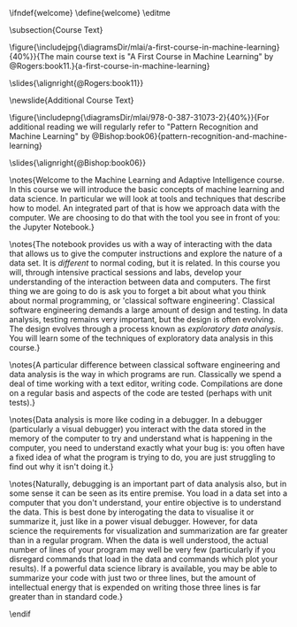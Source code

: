\ifndef{welcome}
\define{welcome}
\editme

\subsection{Course Text}

\figure{\includejpg{\diagramsDir/mlai/a-first-course-in-machine-learning}{40%}}{The main course text is "A First Course in Machine Learning" by @Rogers:book11.}{a-first-course-in-machine-learning}

\slides{\alignright{@Rogers:book11}}

\newslide{Additional Course Text}

\figure{\includepng{\diagramsDir/mlai/978-0-387-31073-2}{40%}}{For additional reading we will regularly refer to "Pattern Recognition and Machine Learning" by @Bishop:book06}{pattern-recognition-and-machine-learning}

\slides{\alignright{@Bishop:book06}}

\notes{Welcome to the Machine Learning and Adaptive Intelligence
course. In this course we will introduce the basic concepts of machine
learning and data science. In particular we will look at tools and
techniques that describe how to model. An integrated part of that is
how we approach data with the computer. We are choosing to do that
with the tool you see in front of you: the Jupyter Notebook.}

\notes{The notebook provides us with a way of interacting with the
data that allows us to give the computer instructions and explore the
nature of a data set. It is *different* to normal coding, but it is
related. In this course you will, through intensive practical sessions
and labs, develop your understanding of the interaction between data
and computers.  The first thing we are going to do is ask you to
forget a bit about what you think about normal programming, or
'classical software engineering'. Classical software engineering
demands a large amount of design and testing. In data analysis,
testing remains very important, but the design is often evolving. The
design evolves through a process known as *exploratory data
analysis*. You will learn some of the techniques of exploratory data
analysis in this course.}

\notes{A particular difference between classical software engineering
and data analysis is the way in which programs are run. Classically we
spend a deal of time working with a text editor, writing
code. Compilations are done on a regular basis and aspects of the code
are tested (perhaps with unit tests).}

\notes{Data analysis is more like coding in a debugger. In a debugger
(particularly a visual debugger) you interact with the data stored in
the memory of the computer to try and understand what is happening in
the computer, you need to understand exactly what your bug is: you
often have a fixed idea of what the program is trying to do, you are
just struggling to find out why it isn't doing it.}

\notes{Naturally, debugging is an important part of data analysis
also, but in some sense it can be seen as its entire premise. You load
in a data set into a computer that you don't understand, your entire
objective is to understand the data. This is best done by interogating
the data to visualise it or summarize it, just like in a power visual
debugger. However, for data science the requirements for visualization
and summarization are far greater than in a regular program. When the
data is well understood, the actual number of lines of your program
may well be very few (particularly if you disregard commands that load
in the data and commands which plot your results). If a powerful data
science library is available, you may be able to summarize your code
with just two or three lines, but the amount of intellectual energy
that is expended on writing those three lines is far greater than in
standard code.}

\endif

